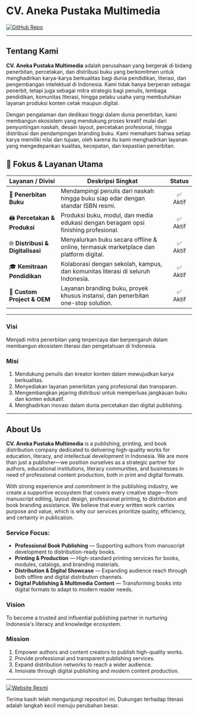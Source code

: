 # CV. Aneka Pustaka Multimedia

[![GitHub Repo](https://img.shields.io/badge/GitHub-AnekaPustakaMultimedia-181717?logo=github)](https://github.com/anekapustaka)

---

## Tentang Kami

**CV. Aneka Pustaka Multimedia** adalah perusahaan yang bergerak di bidang penerbitan, percetakan, dan distribusi buku yang berkomitmen untuk menghadirkan karya-karya berkualitas bagi dunia pendidikan, literasi, dan pengembangan intelektual di Indonesia. Kami tidak hanya berperan sebagai penerbit, tetapi juga sebagai mitra strategis bagi penulis, lembaga pendidikan, komunitas literasi, hingga pelaku usaha yang membutuhkan layanan produksi konten cetak maupun digital.

Dengan pengalaman dan dedikasi tinggi dalam dunia penerbitan, kami membangun ekosistem yang mendukung proses kreatif mulai dari penyuntingan naskah, desain layout, percetakan profesional, hingga distribusi dan pendampingan branding buku. Kami memahami bahwa setiap karya memiliki nilai dan tujuan, oleh karena itu kami menghadirkan layanan yang mengedepankan kualitas, kecepatan, dan kepastian penerbitan.

## 🎯 Fokus & Layanan Utama

| Layanan / Divisi                 | Deskripsi Singkat                                                                 | Status |
|-------------------------------|----------------------------------------------------------------------------------|:------:|
| 📘 **Penerbitan Buku**         | Mendampingi penulis dari naskah hingga buku siap edar dengan standar ISBN resmi. | ✅ Aktif |
| 🖨️ **Percetakan & Produksi**   | Produksi buku, modul, dan media edukasi dengan beragam opsi finishing profesional. | ✅ Aktif |
| 🌐 **Distribusi & Digitalisasi** | Menyalurkan buku secara offline & online, termasuk marketplace dan platform digital. | ✅ Aktif |
| 🎓 **Kemitraan Pendidikan**     | Kolaborasi dengan sekolah, kampus, dan komunitas literasi di seluruh Indonesia. | ✅ Aktif |
| 🤝 **Custom Project & OEM**     | Layanan branding buku, proyek khusus instansi, dan penerbitan one-stop solution. | ✅ Aktif |

---

### Visi
Menjadi mitra penerbitan yang terpercaya dan berpengaruh dalam membangun ekosistem literasi dan pengetahuan di Indonesia.

### Misi
1. Mendukung penulis dan kreator konten dalam mewujudkan karya berkualitas.
2. Menyediakan layanan penerbitan yang profesional dan transparan.
3. Mengembangkan jejaring distribusi untuk memperluas jangkauan buku dan konten edukatif.
4. Menghadirkan inovasi dalam dunia percetakan dan digital publishing.

---

## About Us

**CV. Aneka Pustaka Multimedia** is a publishing, printing, and book distribution company dedicated to delivering high-quality works for education, literacy, and intellectual development in Indonesia. We are more than just a publisher—we position ourselves as a strategic partner for authors, educational institutions, literacy communities, and businesses in need of professional content production, both in print and digital formats.

With strong experience and commitment in the publishing industry, we create a supportive ecosystem that covers every creative stage—from manuscript editing, layout design, professional printing, to distribution and book branding assistance. We believe that every written work carries purpose and value, which is why our services prioritize quality, efficiency, and certainty in publication.

### Service Focus:
- **Professional Book Publishing** — Supporting authors from manuscript development to distribution-ready books.
- **Printing & Production** — High-standard printing services for books, modules, catalogs, and branding materials.
- **Distribution & Digital Showcase** — Expanding audience reach through both offline and digital distribution channels.
- **Digital Publishing & Multimedia Content** — Transforming books into digital formats to adapt to modern reader needs.

### Vision
To become a trusted and influential publishing partner in nurturing Indonesia's literacy and knowledge ecosystem.

### Mission
1. Empower authors and content creators to publish high-quality works.
2. Provide professional and transparent publishing services.
3. Expand distribution networks to reach a wider audience.
4. Innovate through digital publishing and modern content production.

---
[![Website Resmi](https://img.shields.io/badge/Kunjungi%20Website-AnekaPustakaMultimedia.com-0d6efd?style=for-the-badge)](https://anekapustakamultimedia.com)

Terima kasih telah mengunjungi repositori ini. Dukungan terhadap literasi adalah langkah kecil menuju perubahan besar.
